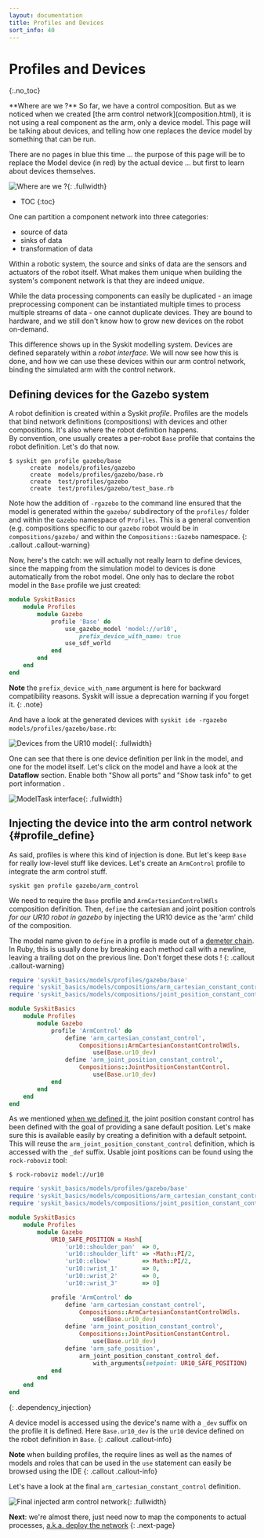 ```yaml
---
layout: documentation
title: Profiles and Devices
sort_info: 40
---
```


# Profiles and Devices
{:.no_toc}

<div class="callout callout-info">
**Where are we ?** So far, we have a control composition. But as we noticed
when we created [the arm control network](composition.html), it is not using a
real component as the arm, only a device model. This page will be talking about
devices, and telling how one replaces the device model by something that can be
run.

There are no pages in blue this time … the purpose of this page will be to
replace the Model device (in red) by the actual device ... but first to learn
about devices themselves.

![Where are we ?](media/progression_devices.svg){: .fullwidth}
</div>


- TOC
{:toc}


One can partition a component network into three categories:

- source of data
- sinks of data
- transformation of data

Within a robotic system, the source and sinks of data are the sensors and
actuators of the robot itself. What makes them unique when building the system's
component network is that they are indeed _unique_.

While the data processing components can easily be duplicated - an image
preprocessing component can be instantiated multiple times to process multiple
streams of data - one cannot duplicate devices.  They are bound to hardware,
and we still don't know how to grow new devices on the robot on-demand.

This difference shows up in the Syskit modelling system. Devices
are defined separately within a _robot interface_. We will now see how this is done, and
how we can use these devices within our arm control network, binding the
simulated arm with the control network.

## Defining devices for the Gazebo system

A robot definition is created within a Syskit _profile_. Profiles are the models
that bind network definitions (compositions) with devices and other
compositions. It's also where the robot definition happens.  
By convention, one usually creates a per-robot `Base` profile that
contains the robot definition.  Let's do that now.

~~~
$ syskit gen profile gazebo/base
      create  models/profiles/gazebo
      create  models/profiles/gazebo/base.rb
      create  test/profiles/gazebo
      create  test/profiles/gazebo/test_base.rb
~~~

Note how the addition of `-rgazebo` to the command line ensured that the model
is generated within the `gazebo/` subdirectory of the `profiles/` folder and
within the `Gazebo` namespace of `Profiles`. This is a general convention (e.g.
compositions specific to our `gazebo` robot would be in `compositions/gazebo/` and
within the `Compositions::Gazebo` namespace.
{: .callout .callout-warning}

Now, here's the catch: we will actually not really learn to define devices, since
the mapping from the simulation model to devices is done automatically from the
robot model. One only has to declare the robot model in the `Base` profile we
just created:

~~~ruby
module SyskitBasics
    module Profiles
        module Gazebo
            profile 'Base' do
                use_gazebo_model 'model://ur10',
                    prefix_device_with_name: true
                use_sdf_world
            end
        end
    end
end
~~~

**Note** the `prefix_device_with_name` argument is here for backward
compatibility reasons. Syskit will issue a deprecation warning if you forget
it.
{: .note}

And have a look at the generated devices with `syskit ide -rgazebo models/profiles/gazebo/base.rb`:

![Devices from the UR10 model](media/devices.png){: .fullwidth}

One can see that there is one device definition per link in the model, and one
for the model itself. Let's click on the model and have a look at the **Dataflow** section.
Enable both "Show all ports" and "Show task info" to get port information .

![ModelTask interface](media/ur10_dev.svg){: .fullwidth}

## Injecting the device into the arm control network {#profile_define}

As said, profiles is where this kind of injection is done. But let's keep `Base`
for really low-level stuff like devices. Let's create an `ArmControl` profile to
integrate the arm control stuff.

~~~
syskit gen profile gazebo/arm_control
~~~

We need to require the `Base` profile and `ArmCartesianControlWdls` composition
definition.  Then, `define` the cartesian and joint position controls _for our
UR10 robot in gazebo_ by injecting the UR10 device as the 'arm' child of the
composition.

The model name given to `define` in a profile is made out of a [demeter
chain](https://martinfowler.com/bliki/FluentInterface.html). In Ruby, this is usually
done by breaking each method call with a newline, leaving a trailing dot on the
previous line. Don't forget these dots !
{: .callout .callout-warning}

~~~ruby
require 'syskit_basics/models/profiles/gazebo/base'
require 'syskit_basics/models/compositions/arm_cartesian_constant_control_wdls'
require 'syskit_basics/models/compositions/joint_position_constant_control'

module SyskitBasics
    module Profiles
        module Gazebo
            profile 'ArmControl' do
                define 'arm_cartesian_constant_control',
                    Compositions::ArmCartesianConstantControlWdls.
                        use(Base.ur10_dev)
                define 'arm_joint_position_constant_control',
                    Compositions::JointPositionConstantControl.
                        use(Base.ur10_dev)
            end
        end
    end
end
~~~

As we mentioned [when we defined it](constant_generator.html#joint_position_constant_generator),
the joint position constant control has been defined with the goal of providing a sane default
position. Let's make sure this is available easily by creating a definition with a default
setpoint. This will reuse the `arm_joint_position_constant_control` definition, which is accessed
with the `_def` suffix. Usable joint positions can be found using the `rock-roboviz` tool:

~~~
$ rock-roboviz model://ur10
~~~

~~~ruby
require 'syskit_basics/models/profiles/gazebo/base'
require 'syskit_basics/models/compositions/arm_cartesian_constant_control_wdls'
require 'syskit_basics/models/compositions/joint_position_constant_control'

module SyskitBasics
    module Profiles
        module Gazebo
            UR10_SAFE_POSITION = Hash[
                'ur10::shoulder_pan'  => 0,
                'ur10::shoulder_lift' => -Math::PI/2,
                'ur10::elbow'         => Math::PI/2,
                'ur10::wrist_1'       => 0,
                'ur10::wrist_2'       => 0,
                'ur10::wrist_3'       => 0]

            profile 'ArmControl' do
                define 'arm_cartesian_constant_control',
                    Compositions::ArmCartesianConstantControlWdls.
                        use(Base.ur10_dev)
                define 'arm_joint_position_constant_control',
                    Compositions::JointPositionConstantControl.
                        use(Base.ur10_dev)
                define 'arm_safe_position',
                    arm_joint_position_constant_control_def.
                        with_arguments(setpoint: UR10_SAFE_POSITION)
            end
        end
    end
end
~~~
{: .dependency_injection}

A device model is accessed using the device's name with a `_dev` suffix on the
profile it is defined. Here `Base.ur10_dev` is the `ur10` device
defined on the robot definition in `Base`.
{: .callout .callout-info}

**Note** when building profiles, the require lines as well as the names of
models and roles that can be used in the `use` statement can easily be browsed
using the IDE
{: .callout .callout-info}

Let's have a look at the final `arm_cartesian_constant_control` definition.

![Final injected arm control network](media/injected_arm_control_network.svg){: .fullwidth}

**Next**: we're almost there, just need now to map the components to actual processes,
[a.k.a. deploy the network](deployment.html)
{: .next-page}
